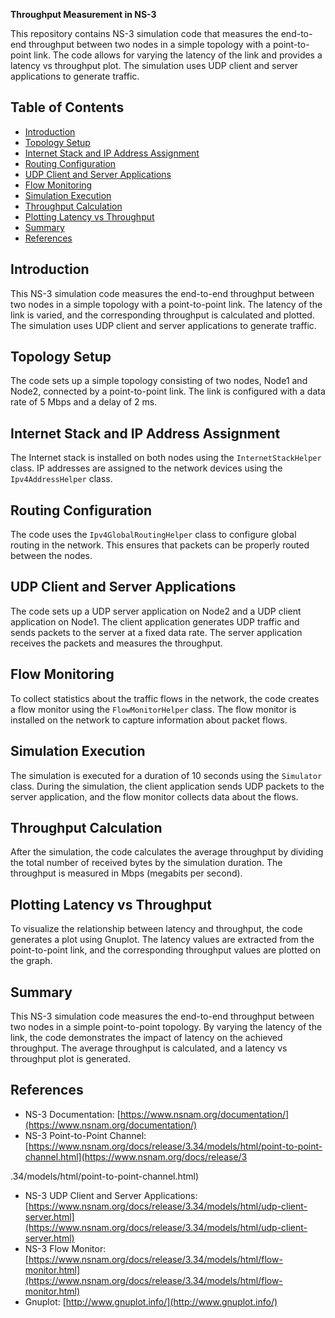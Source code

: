 **Throughput Measurement in NS-3**

This repository contains NS-3 simulation code that measures the end-to-end throughput between two nodes in a simple topology with a point-to-point link. The code allows for varying the latency of the link and provides a latency vs throughput plot. The simulation uses UDP client and server applications to generate traffic.

## Table of Contents
- [Introduction](#introduction)
- [Topology Setup](#topology-setup)
- [Internet Stack and IP Address Assignment](#internet-stack-and-ip-address-assignment)
- [Routing Configuration](#routing-configuration)
- [UDP Client and Server Applications](#udp-client-and-server-applications)
- [Flow Monitoring](#flow-monitoring)
- [Simulation Execution](#simulation-execution)
- [Throughput Calculation](#throughput-calculation)
- [Plotting Latency vs Throughput](#plotting-latency-vs-throughput)
- [Summary](#summary)
- [References](#references)

## Introduction
This NS-3 simulation code measures the end-to-end throughput between two nodes in a simple topology with a point-to-point link. The latency of the link is varied, and the corresponding throughput is calculated and plotted. The simulation uses UDP client and server applications to generate traffic.

## Topology Setup
The code sets up a simple topology consisting of two nodes, Node1 and Node2, connected by a point-to-point link. The link is configured with a data rate of 5 Mbps and a delay of 2 ms.

## Internet Stack and IP Address Assignment
The Internet stack is installed on both nodes using the `InternetStackHelper` class. IP addresses are assigned to the network devices using the `Ipv4AddressHelper` class.

## Routing Configuration
The code uses the `Ipv4GlobalRoutingHelper` class to configure global routing in the network. This ensures that packets can be properly routed between the nodes.

## UDP Client and Server Applications
The code sets up a UDP server application on Node2 and a UDP client application on Node1. The client application generates UDP traffic and sends packets to the server at a fixed data rate. The server application receives the packets and measures the throughput.

## Flow Monitoring
To collect statistics about the traffic flows in the network, the code creates a flow monitor using the `FlowMonitorHelper` class. The flow monitor is installed on the network to capture information about packet flows.

## Simulation Execution
The simulation is executed for a duration of 10 seconds using the `Simulator` class. During the simulation, the client application sends UDP packets to the server application, and the flow monitor collects data about the flows.

## Throughput Calculation
After the simulation, the code calculates the average throughput by dividing the total number of received bytes by the simulation duration. The throughput is measured in Mbps (megabits per second).

## Plotting Latency vs Throughput
To visualize the relationship between latency and throughput, the code generates a plot using Gnuplot. The latency values are extracted from the point-to-point link, and the corresponding throughput values are plotted on the graph.

## Summary
This NS-3 simulation code measures the end-to-end throughput between two nodes in a simple point-to-point topology. By varying the latency of the link, the code demonstrates the impact of latency on the achieved throughput. The average throughput is calculated, and a latency vs throughput plot is generated.

## References
- NS-3 Documentation: [https://www.nsnam.org/documentation/](https://www.nsnam.org/documentation/)
- NS-3 Point-to-Point Channel: [https://www.nsnam.org/docs/release/3.34/models/html/point-to-point-channel.html](https://www.nsnam.org/docs/release/3

.34/models/html/point-to-point-channel.html)
- NS-3 UDP Client and Server Applications: [https://www.nsnam.org/docs/release/3.34/models/html/udp-client-server.html](https://www.nsnam.org/docs/release/3.34/models/html/udp-client-server.html)
- NS-3 Flow Monitor: [https://www.nsnam.org/docs/release/3.34/models/html/flow-monitor.html](https://www.nsnam.org/docs/release/3.34/models/html/flow-monitor.html)
- Gnuplot: [http://www.gnuplot.info/](http://www.gnuplot.info/)
